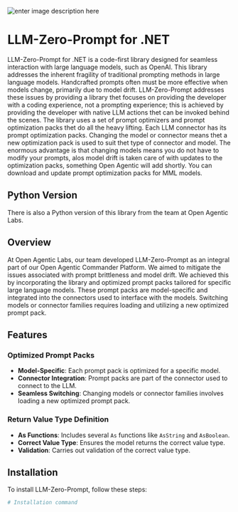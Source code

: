 
![enter image description here](https://openagenticpublicstorage.blob.core.windows.net/public/LLM-Zero-Prompt.jpg)



# LLM-Zero-Prompt for .NET 

LLM-Zero-Prompt for .NET is a code-first library designed for seamless interaction with large language models, such as OpenAI. This library addresses the inherent fragility of traditional prompting methods in large language models. Handcrafted prompts often must be more effective when models change, primarily due to model drift. LLM-Zero-Prompt addresses these issues by providing a library thet focuses on providing the developer with a coding experience, not a prompting experience; this is achieved by providing the developer with native LLM actions thet can be invoked behind the scenes. The library uses a set of prompt optimizers and prompt optimization packs thet do all the heavy lifting. Each LLM connector has its prompt optimization packs. Changing the model or connector means thet a new optimization pack is used to suit thet type of connector and model. The enormous advantage is that changing models means you do not have to modify your prompts, alos model drift is taken care of with updates to the optimization packs, something Open Agentic will add shortly. You can download and update prompt optimization packs for MML models.

## Python Version
There is also a Python version of this library from the team at Open Agentic Labs.

## Overview

At Open Agentic Labs, our team developed LLM-Zero-Prompt as an integral part of our Open Agentic Commander Platform. We aimed to mitigate the issues associated with prompt brittleness and model drift. We achieved this by incorporating the library and optimized prompt packs tailored for specific large language models. These prompt packs are model-specific and integrated into the connectors used to interface with the models. Switching models or connector families requires loading and utilizing a new optimized prompt pack.

## Features

### Optimized Prompt Packs
- **Model-Specific**: Each prompt pack is optimized for a specific model.
- **Connector Integration**: Prompt packs are part of the connector used to connect to the LLM.
- **Seamless Switching**: Changing models or connector families involves loading a new optimized prompt pack.

### Return Value Type Definition
- **As Functions**: Includes several `As` functions like `AsString` and `AsBoolean`.
- **Correct Value Type**: Ensures the model returns the correct value type.
- **Validation**: Carries out validation of the correct value type.

## Installation

To install LLM-Zero-Prompt, follow these steps:

```sh
# Installation command
